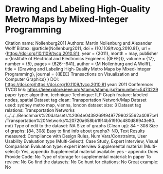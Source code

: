# Drawing and Labeling High-Quality Metro Maps by Mixed-Integer Programming

Citation name: Nollenburg2011
Authors: Martin Nollenburg and Alexander Wolff
Bibtex: @article{Nollenburg2011,
doi = {10.1109/tvcg.2010.81},
url = {https://doi.org/10.1109/tvcg.2010.81},
year = {2011},
month = may,
publisher = {Institute of Electrical and Electronics Engineers ({IEEE})},
volume = {17},
number = {5},
pages = {626--641},
author = {M Nollenburg and A Wolff},
title = {Drawing and Labeling High-Quality Metro Maps by Mixed-Integer Programming},
journal = {{IEEE} Transactions on Visualization and Computer Graphics}
}
DOI: https://doi.org/https://doi.org/10.1109/tvcg.2010.81
year: 2011
Conference: TVCG
link: https://ieeexplore.ieee.org/stamp/stamp.jsp?arnumber=5473229
paper type: algorithm, technique
Technique: ILP
Graph feature: labeled nodes, spatial
Dataset tag clean: Transportation Network/Map
Dataset used: sydney metro map, vienna, london
dataset size: 3
Dataset tag relations: Transportation Networks (../../../Benchmark%20datasets%2064e0439269f9497799025562a4087ce1/Transportation%20Networks%20720a658bb1914b51910c480d86943e80.md)
Type of edit to the dataset: NA
Size of graphs (Clean up): 84 - 308
Size of graphs: [84, 308]
Easy to find info about graphs?: NO, Text
Results measured: Compliance with Design Rules, Num Vars/Constraints, User Usability
Evaluation type (Multi-Select): Case Study, Expert Interview, Visual Comparison
Evaluation type: expert interview
Supplemental material (Multi-select): Yes, appendix
Supplemental material available: yes - appendix
Does Provide Code: No
Type of storage for supplemental material: In paper
To review: No
Go find the datasets: No
Go hunt for citations: No
Great example: No